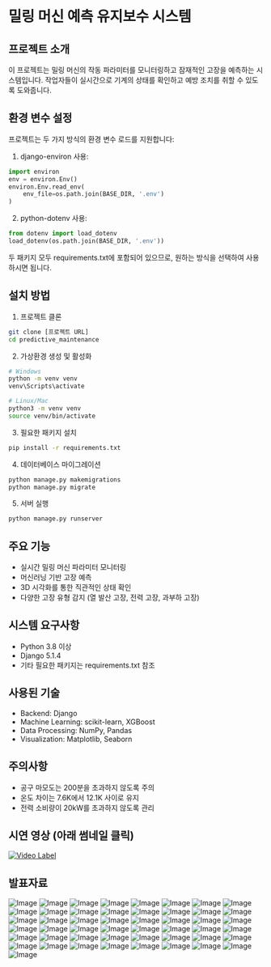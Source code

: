 # 밀링 머신 예측 유지보수 시스템

## 프로젝트 소개
이 프로젝트는 밀링 머신의 작동 파라미터를 모니터링하고 잠재적인 고장을 예측하는 시스템입니다. 
작업자들이 실시간으로 기계의 상태를 확인하고 예방 조치를 취할 수 있도록 도와줍니다.

## 환경 변수 설정

프로젝트는 두 가지 방식의 환경 변수 로드를 지원합니다:

1. django-environ 사용:
```python
import environ
env = environ.Env()
environ.Env.read_env(
    env_file=os.path.join(BASE_DIR, '.env')
)
```

2. python-dotenv 사용:
```python
from dotenv import load_dotenv
load_dotenv(os.path.join(BASE_DIR, '.env'))
```

두 패키지 모두 requirements.txt에 포함되어 있으므로, 원하는 방식을 선택하여 사용하시면 됩니다.

## 설치 방법

1. 프로젝트 클론
```bash
git clone [프로젝트 URL]
cd predictive_maintenance
```

2. 가상환경 생성 및 활성화
```bash
# Windows
python -m venv venv
venv\Scripts\activate

# Linux/Mac
python3 -m venv venv
source venv/bin/activate
```

3. 필요한 패키지 설치
```bash
pip install -r requirements.txt
```

4. 데이터베이스 마이그레이션
```bash
python manage.py makemigrations
python manage.py migrate
```

5. 서버 실행
```bash
python manage.py runserver
```

## 주요 기능
- 실시간 밀링 머신 파라미터 모니터링
- 머신러닝 기반 고장 예측
- 3D 시각화를 통한 직관적인 상태 확인
- 다양한 고장 유형 감지 (열 발산 고장, 전력 고장, 과부하 고장)

## 시스템 요구사항
- Python 3.8 이상
- Django 5.1.4
- 기타 필요한 패키지는 requirements.txt 참조

## 사용된 기술
- Backend: Django
- Machine Learning: scikit-learn, XGBoost
- Data Processing: NumPy, Pandas
- Visualization: Matplotlib, Seaborn

## 주의사항
- 공구 마모도는 200분을 초과하지 않도록 주의
- 온도 차이는 7.6K에서 12.1K 사이로 유지
- 전력 소비량이 20kW를 초과하지 않도록 관리

## 시연 영상 (아래 썸네일 클릭)
[![Video Label](http://img.youtube.com/vi/BJPiy3c1L6A/0.jpg)](https://youtu.be/BJPiy3c1L6A)

## 발표자료
![Image](https://github.com/user-attachments/assets/67aca0f7-bf01-4773-9544-b700c9ae6b6f)
![Image](https://github.com/user-attachments/assets/6d2f89c8-e36c-4785-8210-3efc745c6c58)
![Image](https://github.com/user-attachments/assets/855654bd-8622-413c-bc88-3c8ecfba836f)
![Image](https://github.com/user-attachments/assets/b6eb9748-4db0-4882-9a45-a4e37410bb70)
![Image](https://github.com/user-attachments/assets/583b25f9-d0db-48a6-aa9f-3b26abd4426a)
![Image](https://github.com/user-attachments/assets/39a5036b-d23d-49a2-81f4-c4e162d76e58)
![Image](https://github.com/user-attachments/assets/5f435e7c-94a0-40ac-a095-cf1f2318b8fe)
![Image](https://github.com/user-attachments/assets/dda6e570-48e1-402e-a5c8-bc0293b5e1e2)
![Image](https://github.com/user-attachments/assets/7d54ab1a-b70b-4222-a3c5-6a59592b3452)
![Image](https://github.com/user-attachments/assets/7f10db74-23c4-4292-a2b5-54f11a7e0c7c)
![Image](https://github.com/user-attachments/assets/7a4c1945-ff42-4dd9-ac1a-66a5ee300873)
![Image](https://github.com/user-attachments/assets/d73a8a9b-24b3-4884-8051-93c61585d9fd)
![Image](https://github.com/user-attachments/assets/c4486382-be35-432a-aa1b-430eca7756fe)
![Image](https://github.com/user-attachments/assets/dc14d4bb-d134-47fd-8dc9-99278ea19f0e)
![Image](https://github.com/user-attachments/assets/8d60c5f6-9e1a-428b-a806-db3fdbf4d43a)
![Image](https://github.com/user-attachments/assets/83828964-c08a-4706-9303-f7380392f8f3)
![Image](https://github.com/user-attachments/assets/21070a9d-eaa9-4a64-ac6c-8f5cff6efd29)
![Image](https://github.com/user-attachments/assets/51ffd17a-ca34-4072-8761-c05fdfa41328)
![Image](https://github.com/user-attachments/assets/8d0ebcdf-9457-46fa-bb45-7ca5c8dabffe)
![Image](https://github.com/user-attachments/assets/737c1b93-47e4-4794-9fa7-38f665349a4b)
![Image](https://github.com/user-attachments/assets/0eaec21f-ebc1-4ada-bddc-a9b02c9eb9ee)
![Image](https://github.com/user-attachments/assets/e232c0e8-36be-486a-9db0-80fc22ca67e1)
![Image](https://github.com/user-attachments/assets/cd162570-aa23-476a-8b0e-a7abb734a2ef)
![Image](https://github.com/user-attachments/assets/e935fa86-d97d-449b-966a-6d0dbf4e3756)
![Image](https://github.com/user-attachments/assets/abdc3ce8-d2ad-456a-965c-82c4e3423319)
![Image](https://github.com/user-attachments/assets/0dd419ed-f4f4-4d4e-a8ce-1e844649bcf0)
![Image](https://github.com/user-attachments/assets/687b8558-55ae-4157-8094-8728385ed628)
![Image](https://github.com/user-attachments/assets/d7c1d2e9-308f-4436-832e-d5a42549d39d)
![Image](https://github.com/user-attachments/assets/0d33c682-20ca-401b-ac82-f623ed67cbd5)
![Image](https://github.com/user-attachments/assets/018732c9-cf34-46dd-9263-28a766dfbcb8)
![Image](https://github.com/user-attachments/assets/3019a9dc-c58d-44b2-9023-bcefefb40f6c)
![Image](https://github.com/user-attachments/assets/307ffbf9-4b6b-4ad2-8f23-42797398d517)
![Image](https://github.com/user-attachments/assets/d5b8fb8a-3337-44f7-bf5a-2c727fe7ba90)
![Image](https://github.com/user-attachments/assets/c262413a-b1a7-421e-b673-5345ad9dee5f)
![Image](https://github.com/user-attachments/assets/5c10f968-096e-4ea9-82bb-b14c2ca0882d)
![Image](https://github.com/user-attachments/assets/942108c1-00d8-4b79-bfcd-90c4afc1f124)
![Image](https://github.com/user-attachments/assets/9428496c-8990-41d5-a5ad-25a7e7981970)
![Image](https://github.com/user-attachments/assets/60f0b27d-8c49-45c2-88e2-c724bcc7297d)
![Image](https://github.com/user-attachments/assets/395e07d8-be0c-4402-adf5-07e7eff62461)
![Image](https://github.com/user-attachments/assets/b6daafb4-a187-4c6f-98d2-a76a83a096d9)
![Image](https://github.com/user-attachments/assets/8bbe24a8-c9e9-426a-af72-1a8f85596216)
![Image](https://github.com/user-attachments/assets/6a605f6b-bc70-435d-afd0-dcb38f44b24f)
![Image](https://github.com/user-attachments/assets/2a1d6d39-1e93-4a4b-9030-dcd3c69297af)
![Image](https://github.com/user-attachments/assets/1b853e2d-0ab3-4bc1-9e16-9bd250c118cd)
![Image](https://github.com/user-attachments/assets/87cec791-4595-4fde-a5ed-a2aca7c9c906)
![Image](https://github.com/user-attachments/assets/c5c0cf57-ca37-424b-aff6-5c4edb1466be)
![Image](https://github.com/user-attachments/assets/767ca1c5-d483-47a3-8255-e427a7f2f74e)
![Image](https://github.com/user-attachments/assets/16c27606-385b-4c9c-9bbd-c8fe17632bac)
![Image](https://github.com/user-attachments/assets/24e34dcf-375d-4bc0-b8a0-2bd438c8a4be)
